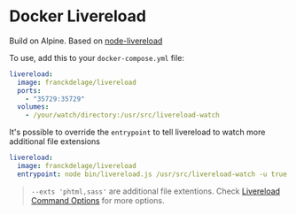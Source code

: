 # Docker Livereload

Build on Alpine.
Based on [node-livereload](https://github.com/napcs/node-livereload)

To use, add this to your `docker-compose.yml` file:
```yml
livereload:
  image: franckdelage/livereload
  ports:
    - "35729:35729"
  volumes:
    - /your/watch/directory:/usr/src/livereload-watch
```

It's possible to override the `entrypoint` to tell livereload to watch more additional file extensions

```yml
livereload:
  image: franckdelage/livereload
  entrypoint: node bin/livereload.js /usr/src/livereload-watch -u true -d --exts 'phtml,sass'
```

> `--exts 'phtml,sass'` are additional file extentions. Check [Livereload Command Options](https://github.com/napcs/node-livereload#command-line-options) for more options.
  

